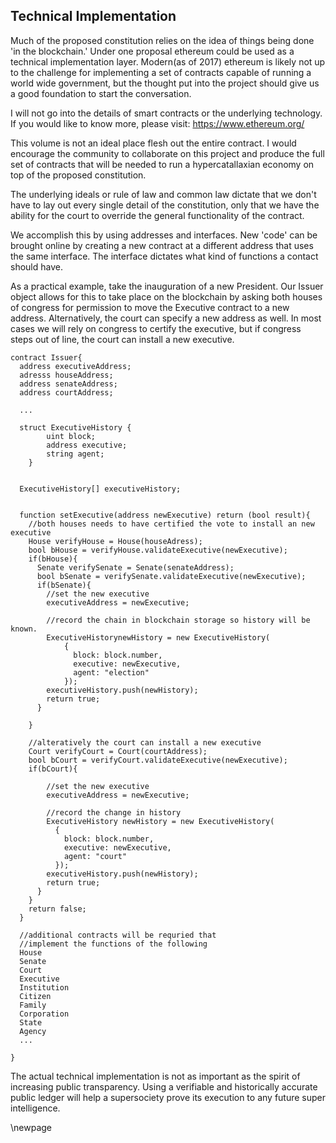 
## Technical Implementation

Much of the proposed constitution relies on the idea of things being done 'in the blockchain.' Under one proposal ethereum could be used as a technical implementation layer. Modern(as of 2017) ethereum is likely not up to the challenge for implementing a set of contracts capable of running a world wide government, but the thought put into the project should give us a good foundation to start the conversation.

I will not go into the details of smart contracts or the underlying technology. If you would like to know more, please visit: https://www.ethereum.org/

This volume is not an ideal place flesh out the entire contract. I would encourage the community to collaborate on this project and produce the full set of contracts that will be needed to run a hypercatallaxian economy on top of the proposed constitution.

The underlying ideals or rule of law and common law dictate that we don't have to lay out every single detail of the constitution, only that we have the ability for the court to override the general functionality of the contract.

We accomplish this by using addresses and interfaces. New 'code' can be brought online by creating a new contract at a different address that uses the same interface. The interface dictates what kind of functions a contact should have.

As a practical example, take the inauguration of a new President. Our Issuer object allows for this to take place on the blockchain by asking both houses of congress for permission to move the Executive contract to a new address. Alternatively, the court can specify a new address as well. In most cases we will rely on congress to certify the executive, but if congress steps out of line, the court can install a new executive.


```
contract Issuer{
  address executiveAddress;
  adresss houseAddress;
  address senateAddress;
  address courtAddress;

  ...

  struct ExecutiveHistory {
        uint block;
        address executive;
        string agent;
    }


  ExecutiveHistory[] executiveHistory;


  function setExecutive(address newExecutive) return (bool result){
    //both houses needs to have certified the vote to install an new executive
    House verifyHouse = House(houseAdress);
    bool bHouse = verifyHouse.validateExecutive(newExecutive);
    if(bHouse){
      Senate verifySenate = Senate(senateAddress);
      bool bSenate = verifySenate.validateExecutive(newExecutive);
      if(bSenate){
        //set the new executive
        executiveAddress = newExecutive;

        //record the chain in blockchain storage so history will be known.
        ExecutiveHistorynewHistory = new ExecutiveHistory(
            {
              block: block.number,
              executive: newExecutive,
              agent: "election"
            });
        executiveHistory.push(newHistory);
        return true;
      }

    }

    //alteratively the court can install a new executive
    Court verifyCourt = Court(courtAddress);
    bool bCourt = verifyCourt.validateExecutive(newExecutive);
    if(bCourt){

        //set the new executive
        executiveAddress = newExecutive;

        //record the change in history
        ExecutiveHistory newHistory = new ExecutiveHistory(
          {
            block: block.number,
            executive: newExecutive,
            agent: "court"
          });
        executiveHistory.push(newHistory);
        return true;
      }
    }
    return false;
  }

  //additional contracts will be requried that 
  //implement the functions of the following
  House
  Senate
  Court
  Executive
  Institution
  Citizen
  Family
  Corporation
  State 
  Agency
  ...

}

```
  
The actual technical implementation is not as important as the spirit of increasing public transparency.  Using a verifiable  and historically accurate public ledger will help a supersociety prove its execution to any future super intelligence.

\newpage







